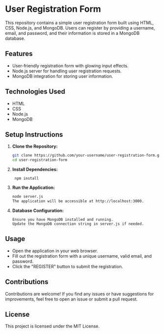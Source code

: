 # User Registration Form

This repository contains a simple user registration form built using HTML, CSS, Node.js, and MongoDB. Users can register by providing a username, email, and password, and their information is stored in a MongoDB database.

## Features

- User-friendly registration form with glowing input effects.
- Node.js server for handling user registration requests.
- MongoDB integration for storing user information.

## Technologies Used

- HTML
- CSS
- Node.js
- MongoDB

## Setup Instructions

1. **Clone the Repository:**
   ```bash
   git clone https://github.com/your-username/user-registration-form.git
   cd user-registration-form 

2. **Install Dependencies:**
   ```
    npm install

3. **Run the Application:**

   ```bash
   node server.js
   The application will be accessible at http://localhost:3000.

4. **Database Configuration:**
   ```
   Ensure you have MongoDB installed and running.
   Update the MongoDB connection string in server.js if needed.
   
## Usage

- Open the application in your web browser.
- Fill out the registration form with a unique username, valid email, and password.
- Click the "REGISTER" button to submit the registration.

## Contributions

Contributions are welcome! If you find any issues or have suggestions for improvements, feel free to open an issue or submit a pull request.

## License

This project is licensed under the MIT License.
